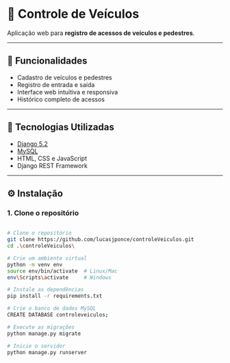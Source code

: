 # 🚗 Controle de Veículos

Aplicação web para **registro de acessos de veículos e pedestres**. 

---

## 📌 Funcionalidades

- Cadastro de veículos e pedestres
- Registro de entrada e saída
- Interface web intuitiva e responsiva
- Histórico completo de acessos

---

## 🧰 Tecnologias Utilizadas

- [Django 5.2](https://docs.djangoproject.com/)
- [MySQL](https://www.mysql.com/)
- HTML, CSS e JavaScript
- Django REST Framework

---

## ⚙️ Instalação

### 1. Clone o repositório
```bash

# Clone o repositório
git clone https://github.com/lucasjponce/controleVeiculos.git
cd .\controleVeiculos\ 

# Crie um ambiente virtual
python -m venv env
source env/bin/activate  # Linux/Mac
env\Scripts\activate     # Windows

# Instale as dependências
pip install -r requirements.txt

# Crie o banco de dados MySQL
CREATE DATABASE controleveiculos;

# Execute as migrações
python manage.py migrate

# Inicie o servidor
python manage.py runserver
